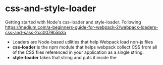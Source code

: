 # css-and-style-loader
Getting started with Node's css-loader and style-loader.  Following https://medium.com/a-beginners-guide-for-webpack-2/webpack-loaders-css-and-sass-2cc0079b5b3a

<ul>
	<li>Loaders are Node-based utilities that help Webpack load non-js files</li>
	<li><strong>css-loader</strong> is the npm module that helps webpack collect CSS from all of the CSS files referenced in your application as a single string.</li>
	<li><strong>style-loader</strong> takes that string and puts it inside the <code><style></code> tags in your app's index.html file.</li>
</ul>
